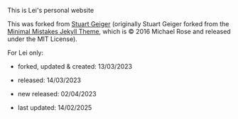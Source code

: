 This is Lei's personal website

This was forked from [Stuart Geiger](https://github.com/staeiou) (originally Stuart Geiger forked from the [Minimal Mistakes Jekyll Theme](https://mmistakes.github.io/minimal-mistakes/), which is © 2016 Michael Rose and released under the MIT License).


For Lei only:

- forked, updated & created: 13/03/2023

- released: 14/03/2023

- new released: 02/04/2023

- last updated: 14/02/2025


